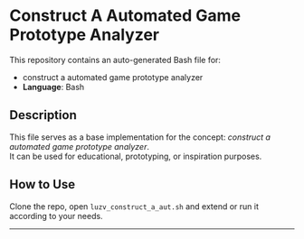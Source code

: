 # Construct A Automated Game Prototype Analyzer

This repository contains an auto-generated Bash file for:

- construct a automated game prototype analyzer
- **Language**: Bash

## Description

This file serves as a base implementation for the concept: *construct a automated game prototype analyzer*.  
It can be used for educational, prototyping, or inspiration purposes.

## How to Use

Clone the repo, open `luzv_construct_a_aut.sh` and extend or run it according to your needs.

---


